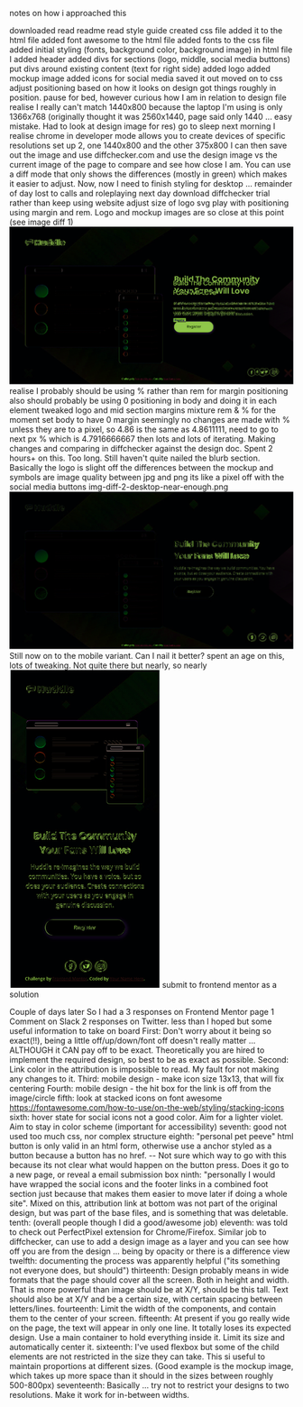 notes on how i approached this

downloaded
read readme
read style guide
created css file
added it to the html file
added font awesome to the html file
added fonts to the css file
added initial styling (fonts, background color, background image)
in html file I 
    added header
    added divs for sections (logo, middle, social media buttons)
    put divs around existing content (text for right side)
    added logo
    added mockup image
    added icons for social media
    saved it out
moved on to css
    adjust positioning based on how it looks on design
    got things roughly in position.
    pause for bed, however curious how I am in relation to design file
    realise I really can't match 1440x800 because the laptop I'm using is only 1366x768 (originally thought it was 2560x1440, page said only 1440 ... easy mistake. Had to look at design image for res)
go to sleep
next morning I realise
    chrome in developer mode allows you to create devices of specific resolutions
    set up 2, one 1440x800 and the other 375x800
    I can then save out the image and use diffchecker.com and use the design image vs the current image of the page to compare and see how close I am. You can use a diff mode that only shows the differences (mostly in green) which makes it easier to adjust.
    Now, now I need to finish styling for desktop ...
    remainder of day lost to calls and roleplaying
next day 
    download diffchecker trial rather than keep using website
    adjust size of logo svg
    play with positioning using margin and rem. Logo and mockup images are so close at this point (see image diff 1)
    ![alt](image-diff-1.png)
    realise I probably should be using % rather than rem for margin positioning
    also should probably be using 0 positioning in body and doing it in each element
    tweaked logo and mid section margins mixture rem & % for the moment
    set body to have 0 margin
    seemingly no changes are made with % unless they are to a pixel, so 4.86 is the same as 4.8611111, need to go to next px % which is 4.7916666667
    then lots and lots of iterating. Making changes and comparing in diffchecker against the design doc.
    Spent 2 hours+ on this. Too long.
    Still haven't quite nailed the blurb section.
        Basically the logo is slight off
        the differences between the mockup and symbols are image quality between jpg and png
        its like a pixel off with the social media buttons
    img-diff-2-desktop-near-enough.png
    ![alt](img-diff-2-desktop-near-enough.png)
    Still now on to the mobile variant. Can I nail it better?
    spent an age on this, lots of tweaking. Not quite there but nearly, so nearly
    ![mobileimage](mob-img-diff-1.png)
    submit to frontend mentor as a solution

Couple of days later
    So I had a 3 responses on Frontend Mentor page
    1 Comment on Slack
    2 responses on Twitter. 
    less than I hoped but some useful information to take on board
        First: Don't worry about it being so exact(!!), being a little off/up/down/font off doesn't really matter ... ALTHOUGH it CAN pay off to be exact. Theoretically you are hired to implement the required design, so best to be as exact as possible.
        Second: Link color in the attribution is impossible to read. My fault for not making any changes to it.
        Third: mobile design - make icon size 13x13, that will fix centering
        Fourth: mobile design - the hit box for the link is off from the image/circle
        fifth: look at stacked icons on font awesome https://fontawesome.com/how-to-use/on-the-web/styling/stacking-icons
        sixth: hover state for social icons not a good color. Aim for a lighter violet. Aim to stay in color scheme (important for accessibility)
        seventh: good not used too much css, nor complex structure
        eighth: "personal pet peeve" html button is only valid in an html form, otherwise use a anchor styled as a button because a button has no href. -- Not sure which way to go with this because its not clear what would happen on the button press. Does it go to a new page, or reveal a email submission box
        ninth: "personally I would have wrapped the social icons and the footer links in a combined foot section just because that makes them easier to move later if doing a whole site". Mixed on this, attribution link at bottom was not part of the original design, but was part of the base files, and is something that was deletable. 
        tenth: (overall people though I did a good/awesome job)
        eleventh: was told to check out PerfectPixel extension for Chrome/Firefox. Similar job to diffchecker, can use to add a design image as a layer and you can see how off you are from the design ... being by opacity or there is a difference view
        twelfth: documenting the process was apparently helpful ("its something not everyone does, but should")
        thirteenth: Design probably means in wide formats that the page should cover all the screen. Both in height and width. That is more powerful than image should be at X/Y, should be this tall. Text should also be at X/Y and be a certain size, with certain spacing between letters/lines.
        fourteenth: Limit the width of the components, and contain them to the center of your screen.
        fifteenth: At present if you go really wide on the page, the text will appear in only one line. It totally loses its expected design. Use a main container to hold everything inside it. Limit its size and automatically center it.
        sixteenth: I've used flexbox but some of the child elements are not restricted in the size they can take. This si useful to maintain proportions at different sizes. (Good example is the mockup image, which takes up more space than it should in the sizes between roughly 500-800px)
        seventeenth: Basically ... try not to restrict your designs to two resolutions. Make it work for in-between widths.